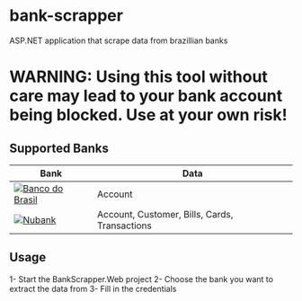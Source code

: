 # bank-scrapper

ASP.NET application that scrape data from brazillian banks

# **WARNING:** Using this tool without care may lead to your bank account being blocked. Use at your own risk!

## Supported Banks

| Bank                                                                                                                                                                                          | Data | 
| ---                                                                                                                                                                                           | ---  | 
| [![Banco do Brasil](https://raw.githubusercontent.com/gmilani/bank-scrapper/master/imgs/logo-bancodobrasil.png)](https://github.com/gmilani/bank-scrapper/tree/master/src/BankScrapper.BB) | Account | 
| [![Nubank](https://github.com/gmilani/bank-scrapper/blob/master/imgs/logo-nubank.png)](https://github.com/gmilani/bank-scrapper/tree/master/src/BankScrapper.Nubank)                        | Account, Customer, Bills, Cards, Transactions | 

## Usage

1- Start the BankScrapper.Web project
2- Choose the bank you want to extract the data from
3- Fill in the credentials